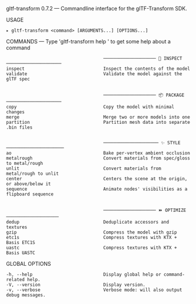 
  gltf-transform 0.7.2 — Commandline interface for the glTF-Transform SDK.

  USAGE 
  
    ▸ gltf-transform <command> [ARGUMENTS...] [OPTIONS...]


  COMMANDS — Type 'gltf-transform help <command>' to get some help about a command

                                                                                                
                                                                                                
                                         ──────────────────── 🔎 INSPECT ─────────────────────  
    inspect                              Inspect the contents of the model                      
    validate                             Validate the model against the glTF spec               
                                                                                                
                                                                                                
                                         ──────────────────── 📦 PACKAGE ─────────────────────  
    copy                                 Copy the model with minimal changes                    
    merge                                Merge two or more models into one                      
    partition                            Partition mesh data into separate .bin files           
                                                                                                
                                                                                                
                                         ───────────────────── ✨ STYLE ──────────────────────  
    ao                                   Bake per-vertex ambient occlusion                      
    metalrough                           Convert materials from spec/gloss to metal/rough       
    unlit                                Convert materials from metal/rough to unlit            
    center                               Centers the scene at the origin, or above/below it     
    sequence                             Animate nodes' visibilities as a flipboard sequence    
                                                                                                
                                                                                                
                                         ──────────────────── ⏩ OPTIMIZE ────────────────────  
    dedup                                Deduplicate accessors and textures                     
    gzip                                 Compress the model with gzip                           
    etc1s                                Compress textures with KTX + Basis ETC1S               
    uastc                                Compress textures with KTX + Basis UASTC               

  GLOBAL OPTIONS

    -h, --help                           Display global help or command-related help.           
    -V, --version                        Display version.                                       
    -v, --verbose                        Verbose mode: will also output debug messages.         

